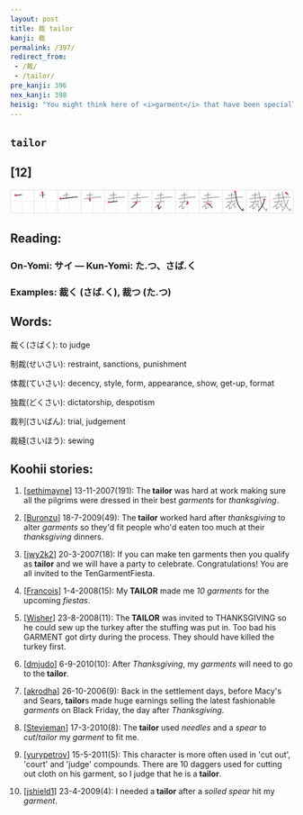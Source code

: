 ```yaml
---
layout: post
title: 裁 tailor
kanji: 裁
permalink: /397/
redirect_from:
 - /裁/
 - /tailor/
pre_kanji: 396
nex_kanji: 398
heisig: "You might think here of <i>garment</i> that have been specially <b>tailored</b> for <i>Thanksgiving</i> celebrations to look like traditional Pilgrim garb."
---
```


## `tailor`

## [12]

<div class="stroke"><img src="../images/E8A381.png" /></div>

## Reading:

### On-Yomi: サイ &mdash; Kun-Yomi: た.つ、さば.く

### Examples: 裁く (さば.く), 裁つ (た.つ)

## Words:

裁く(さばく): to judge

制裁(せいさい): restraint, sanctions, punishment

体裁(ていさい): decency, style, form, appearance, show, get-up, format

独裁(どくさい): dictatorship, despotism

裁判(さいばん): trial, judgement

裁縫(さいほう): sewing

## Koohii stories:

1) [<a href="http://kanji.koohii.com/profile/sethimayne">sethimayne</a>] 13-11-2007(191): The<strong> tailor</strong> was hard at work making sure all the pilgrims were dressed in their best <em>garments</em> for <em>thanksgiving</em>. 

2) [<a href="http://kanji.koohii.com/profile/Buronzu">Buronzu</a>] 18-7-2009(49): The<strong> tailor</strong> worked hard after <em>thanksgiving</em> to alter <em>garments</em> so they&#039;d fit people who&#039;d eaten too much at their <em>thanksgiving</em> dinners. 

3) [<a href="http://kanji.koohii.com/profile/jwy2k2">jwy2k2</a>] 20-3-2007(18): If you can make ten garments then you qualify as<strong> tailor</strong> and we will have a party to celebrate. Congratulations! You are all invited to the TenGarmentFiesta. 

4) [<a href="http://kanji.koohii.com/profile/Francois">Francois</a>] 1-4-2008(15): My<strong> TAILOR</strong> made me <em>10 garments</em> for the upcoming <em>fiestas</em>. 

5) [<a href="http://kanji.koohii.com/profile/Wisher">Wisher</a>] 23-8-2008(11): The<strong> TAILOR</strong> was invited to THANKSGIVING so he could sew up the turkey after the stuffing was put in. Too bad his GARMENT got dirty during the process. They should have killed the turkey first. 

6) [<a href="http://kanji.koohii.com/profile/dmjudo">dmjudo</a>] 6-9-2010(10): After <em>Thanksgiving</em>, my <em>garments</em> will need to go to the<strong> tailor</strong>. 

7) [<a href="http://kanji.koohii.com/profile/akrodha">akrodha</a>] 26-10-2006(9): Back in the settlement days, before Macy&#039;s and Sears,<strong> tailor</strong>s made huge earnings selling the latest fashionable <em>garments</em> on Black Friday, the day after <em>Thanksgiving</em>. 

8) [<a href="http://kanji.koohii.com/profile/Stevieman">Stevieman</a>] 17-3-2010(8): The<strong> tailor</strong> used <em>needles</em> and a <em>spear</em> to <em>cut</em>/<em>tailor</em> my <em>garment</em> to fit me. 

9) [<a href="http://kanji.koohii.com/profile/yurypetrov">yurypetrov</a>] 15-5-2011(5): This character is more often used in &#039;cut out&#039;, &#039;court&#039; and &#039;judge&#039; compounds. There are 10 daggers used for cutting out cloth on his garment, so I judge that he is a<strong> tailor</strong>. 

10) [<a href="http://kanji.koohii.com/profile/jshield1">jshield1</a>] 23-4-2009(4): I needed a<strong> tailor</strong> after a <em>soiled spear</em> hit my <em>garment</em>. 
